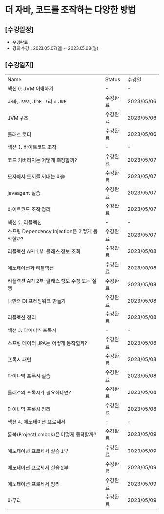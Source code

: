 # 더 자바, 코드를 조작하는 다양한 방법

## [수강일정]
- 수강완료
- 강의 수강 : 2023.05.07(일) ~ 2023.05.08(월)

## [수강일지]
|                                     |        |            |
|-------------------------------------|--------|------------|
| Name                                | Status | 수강일        |
| 섹션 0. JVM 이해하기                      | -      | -          |
| 자바, JVM, JDK 그리고 JRE                | 수강완료   | 2023/05/06 |
| JVM 구조                              | 수강완료   | 2023/05/06 |
| 클래스 로더                              | 수강완료   | 2023/05/06 |
| 섹션 1. 바이트코드 조작                      | -      | -          |
| 코드 커버리지는 어떻게 측정할까?                  | 수강완료   | 2023/05/07 |
| 모자에서 토끼를 꺼내는 마술                     | 수강완료   | 2023/05/07 |
| javaagent 실습                        | 수강완료   | 2023/05/07 |
| 바이트코드 조작 정리                         | 수강완료   | 2023/05/07 |
| 섹션 2. 리플렉션                          | -      | -          |
| 스프링 Dependency Injection은 어떻게 동작할까? | 수강완료   | 2023/05/07 |
| 리플렉션 API 1부: 클래스 정보 조회              | 수강완료   | 2023/05/08 |
| 애노테이션과 리플렉션                         | 수강완료   | 2023/05/08 |
| 리플렉션 API 2부: 클래스 정보 수정 또는 실행        | 수강완료   | 2023/05/08 |
| 나만의 DI 프레임워크 만들기                    | 수강완료   | 2023/05/08 |
| 리플렉션 정리                             | 수강완료   | 2023/05/08 |
| 섹션 3. 다이나믹 프록시                      | -      | -          |
| 스프링 데이터 JPA는 어떻게 동작할까?              | 수강완료   | 2023/05/08 |
| 프록시 패턴                              | 수강완료   | 2023/05/08 |
| 다이나믹 프록시 실습                         | 수강완료   | 2023/05/08 |
| 클래스의 프록시가 필요하다면?                    | 수강완료   | 2023/05/08 |
| 다이나믹 프록시 정리                         | 수강완료   | 2023/05/08 |
| 섹션 4. 애노테이션 프로세서                    | -      | -          |
| 롬복(ProjectLombok)은 어떻게 동작할까?        | 수강완료   | 2023/05/09 |
| 애노테이션 프로세서 실습 1부                    | 수강완료   | 2023/05/09 |
| 애노테이션 프로세서 실습 2부                    | 수강완료   | 2023/05/09 |
| 애노테이션 프로세서 정리                       | 수강완료   | 2023/05/09 |
| 마무리                                 | 수강완료   | 2023/05/09 |
